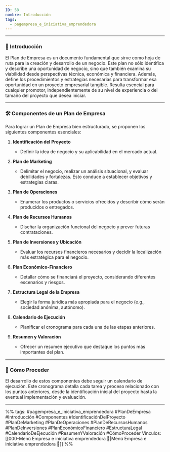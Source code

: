 ```yaml
---
ID: 58
nombre: Introducción
tags:
  - pagempresa_e_iniciativa_emprendedora
---
```

___
### 🌱 Introducción

El Plan de Empresa es un documento fundamental que sirve como hoja de ruta para la creación y desarrollo de un negocio. Este plan no sólo identifica y describe una oportunidad de negocio, sino que también examina su viabilidad desde perspectivas técnica, económica y financiera. Además, define los procedimientos y estrategias necesarias para transformar esa oportunidad en un proyecto empresarial tangible. Resulta esencial para cualquier promotor, independientemente de su nivel de experiencia o del tamaño del proyecto que desea iniciar.

---

### 🛠️ Componentes de un Plan de Empresa 

Para lograr un Plan de Empresa bien estructurado, se proponen los siguientes componentes esenciales:

1. **Identificación del Proyecto**
   - Definir la idea de negocio y su aplicabilidad en el mercado actual.
   
2. **Plan de Marketing**
   - Delimitar el negocio, realizar un análisis situacional, y evaluar debilidades y fortalezas. Esto conduce a establecer objetivos y estrategias claras.
   
3. **Plan de Operaciones**
   - Enumerar los productos o servicios ofrecidos y describir cómo serán producidos o entregados.
   
4. **Plan de Recursos Humanos**
   - Diseñar la organización funcional del negocio y prever futuras contrataciones.
   
5. **Plan de Inversiones y Ubicación**
   - Evaluar los recursos financieros necesarios y decidir la localización más estratégica para el negocio.
   
6. **Plan Económico-Financiero**
   - Detallar cómo se financiará el proyecto, considerando diferentes escenarios y riesgos.
   
7. **Estructura Legal de la Empresa**
   - Elegir la forma jurídica más apropiada para el negocio (e.g., sociedad anónima, autónomo).
   
8. **Calendario de Ejecución**
   - Planificar el cronograma para cada una de las etapas anteriores.
   
9. **Resumen y Valoración**
   - Ofrecer un resumen ejecutivo que destaque los puntos más importantes del plan.

---

### 📅 Cómo Proceder

El desarrollo de estos componentes debe seguir un calendario de ejecución. Este cronograma detalla cada tarea y proceso relacionado con los puntos anteriores, desde la identificación inicial del proyecto hasta la eventual implementación y evaluación.

____
%%
tags:  #pagempresa_e_iniciativa_emprendedora #PlanDeEmpresa #Introducción #Componentes #IdentificaciónDelProyecto #PlanDeMarketing #PlanDeOperaciones #PlanDeRecursosHumanos #PlanDeInversiones #PlanEconómicoFinanciero #EstructuraLegal #CalendarioDeEjecución #ResumenYValoración #CómoProceder
Vínculos:  [[000-Menú Empresa e iniciativa emprendedora 📃|Menú Empresa e iniciativa emprendedora 📃]]
%%
